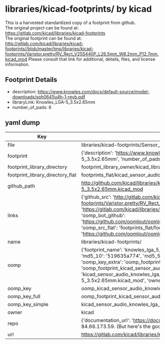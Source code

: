 # libraries/kicad-footprints/ by kicad  
This is a harvested standardized copy of a footprint from github.  
The original project can be found at:  
https://gitlab.com/kicad/libraries/kicad-footprints  
The original footprint can be found at:
http://gitlab.com/kicad/libraries/kicad-footprints//blob/master/tmp/libraries/kicad-footprints/Varistor.pretty/RV_Rect_V25S440P_L26.5mm_W8.2mm_P12.7mm.kicad_mod
Please consult that link for additional, details, files, and license information.  
## Footprint Details
* description: https://www.knowles.com/docs/default-source/model-downloads/sph0641lu4h-1-revb.pdf  
* libraryLink: Knowles_LGA-5_3.5x2.65mm  
* number_of_pads: 6  
## yaml dump  
| Key | Value |  
| --- | --- |  
| file | libraries/kicad-footprints/Sensor_Audio.pretty/Knowles_LGA-5_3.5x2.65mm.kicad_mod |  
| footprint | {'description': 'https://www.knowles.com/docs/default-source/model-downloads/sph0641lu4h-1-revb.pdf', 'libraryLink': 'Knowles_LGA-5_3.5x2.65mm', 'number_of_pads': 6} |  
| footprint_library_directory | footprint_library_owner/kicad_libraries/kicad-footprints/ |  
| footprint_library_directory_flat | footprints_flat/kicad_sensor_audio_knowles_lga_5_3_5x2_65mm/working |  
| github_path | http://github.com/kicad/libraries/kicad-footprints//blob/master/tmp/libraries/kicad-footprints/Sensor_Audio.pretty/Knowles_LGA-5_3.5x2.65mm.kicad_mod |  
| links | {'github_src': 'http://gitlab.com/kicad/libraries/kicad-footprints//blob/master/tmp/libraries/kicad-footprints/Varistor.pretty/RV_Rect_V25S440P_L26.5mm_W8.2mm_P12.7mm.kicad_mod', 'github_src_repo': 'https://gitlab.com/kicad/libraries/kicad-footprints', 'oomp_bot': 'footprints/kicad_sensor_audio_knowles_lga_5_3_5x2_65mm/working', 'oomp_bot_github': 'https://github.com/oomlout/oomlout_oomp_footprint_bot/tree/main/footprints/kicad_sensor_audio_knowles_lga_5_3_5x2_65mm/working', 'oomp_src_flat': 'footprints_flat/footprints_flat/kicad_sensor_audio_knowles_lga_5_3_5x2_65mm/working', 'oomp_src_flat_github': 'https://github.com/oomlout/oomlout_oomp_footprint_src/tree/main/footprints_flat/kicad_sensor_audio_knowles_lga_5_3_5x2_65mm/working'} |  
| name | libraries/kicad-footprints/ |  
| oomp | {'footprint_name': 'knowles_lga_5_3_5x2_65mm', 'library_name': 'sensor_audio', 'md5': '519635a774ba1483620a14a615de94b6', 'md5_10': '519635a774', 'md5_5': '51963', 'md5_6': '519635', 'oomp_key': 'oomp_kicad_sensor_audio_knowles_lga_5_3_5x2_65mm', 'oomp_key_extra': 'oomp_footprint_kicad_sensor_audio_knowles_lga_5_3_5x2_65mm', 'oomp_key_full': 'oomp_footprint_kicad_sensor_audio_knowles_lga_5_3_5x2_65mm_519635', 'oomp_key_simple': 'kicad_sensor_audio_knowles_lga_5_3_5x2_65mm', 'original_filename': 'libraries/kicad-footprints/Sensor_Audio.pretty/Knowles_LGA-5_3.5x2.65mm.kicad_mod', 'owner_name': 'kicad'} |  
| oomp_key | oomp_kicad_sensor_audio_knowles_lga_5_3_5x2_65mm |  
| oomp_key_full | oomp_footprint_kicad_sensor_audio_knowles_lga_5_3_5x2_65mm |  
| oomp_key_simple | kicad_sensor_audio_knowles_lga_5_3_5x2_65mm |  
| owner | kicad |  
| repo | {'documentation_url': 'https://docs.github.com/rest/overview/resources-in-the-rest-api#rate-limiting', 'message': "API rate limit exceeded for 84.66.173.59. (But here's the good news: Authenticated requests get a higher rate limit. Check out the documentation for more details.)"} |  
| url | https://gitlab.com/kicad/libraries/kicad-footprints |  


